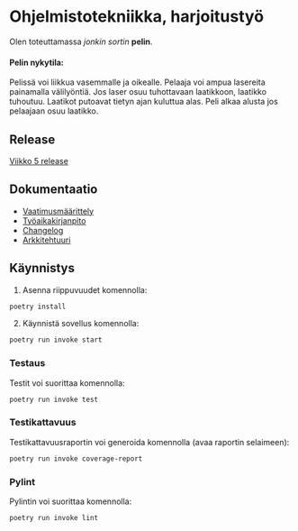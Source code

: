# Ohjelmistotekniikka, harjoitustyö

Olen toteuttamassa *jonkin sortin* **pelin**.

#### Pelin nykytila:
Pelissä voi liikkua vasemmalle ja oikealle. Pelaaja voi ampua lasereita painamalla välilyöntiä. Jos laser osuu tuhottavaan laatikkoon, laatikko tuhoutuu. Laatikot putoavat tietyn ajan kuluttua alas. Peli alkaa alusta jos pelaajaan osuu laatikko.

## Release
 [Viikko 5 release](https://github.com/ilkkj/ot-harjoitustyo/releases/tag/viikko5)

## Dokumentaatio

- [Vaatimusmäärittely](/dokumentaatio/vaatimusmaarittely.md)
- [Työaikakirjanpito](/dokumentaatio/tuntikirjanpito.md)
- [Changelog](/dokumentaatio/changelog.md)
- [Arkkitehtuuri](/dokumentaatio/arkkitehtuuri.md)


## Käynnistys

1. Asenna riippuvuudet komennolla:

```bash
poetry install
```

2. Käynnistä sovellus komennolla:

```bash
poetry run invoke start
```


### Testaus

Testit voi suorittaa komennolla:

```bash
poetry run invoke test
```

### Testikattavuus

Testikattavuusraportin voi generoida komennolla (avaa raportin selaimeen):

```bash
poetry run invoke coverage-report
```

### Pylint

Pylintin voi suorittaa komennolla:

```bash
poetry run invoke lint
```